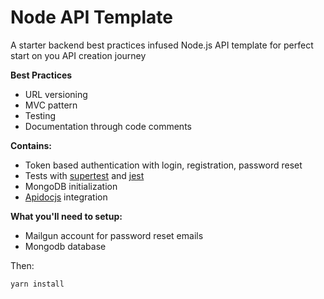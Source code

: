 # Node API Template
A starter backend best practices infused Node.js API template for perfect start on you API creation journey 

**Best Practices**
* URL versioning
* MVC pattern
* Testing
* Documentation through code comments

**Contains:**
* Token based authentication with login, registration, password reset
* Tests with [supertest](https://github.com/ladjs/supertest#readme) and [jest](https://jestjs.io/)
* MongoDB initialization
* [Apidocjs](https://apidocjs.com/) integration

**What you'll need to setup:**
* Mailgun account for password reset emails
* Mongodb database

Then:
```shell
yarn install
```


